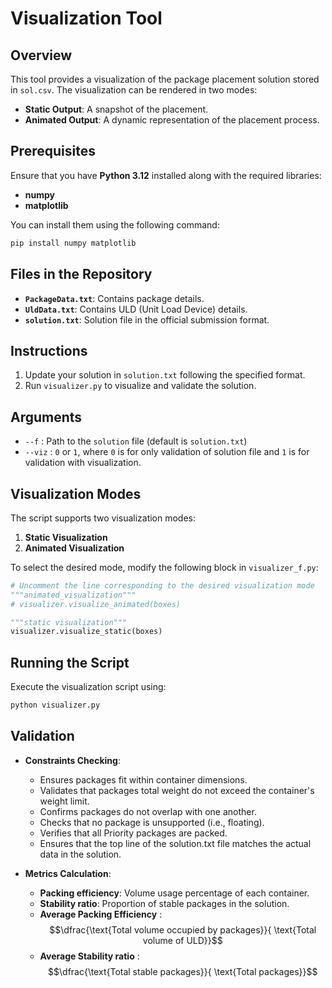 # Visualization Tool

## Overview
This tool provides a visualization of the package placement solution stored in `sol.csv`. The visualization can be rendered in two modes:
- **Static Output**: A snapshot of the placement.
- **Animated Output**: A dynamic representation of the placement process.

## Prerequisites
Ensure that you have **Python 3.12** installed along with the required libraries:
- **numpy**
- **matplotlib**

You can install them using the following command:
```bash
pip install numpy matplotlib
```
## Files in the Repository
- **`PackageData.txt`**: Contains package details.
- **`UldData.txt`**: Contains ULD (Unit Load Device) details.
- **`solution.txt`**: Solution file in the official submission format.  

## Instructions
1. Update your solution in `solution.txt` following the specified format.
2. Run `visualizer.py` to visualize and validate the solution.

## Arguments
- `--f` : Path to the `solution` file (default is `solution.txt`)
- `--viz` : `0` or `1`, where `0` is for only validation of solution file and `1` is for validation with visualization.

## Visualization Modes
The script supports two visualization modes:
1. **Static Visualization**
2. **Animated Visualization**

To select the desired mode, modify the following block in `visualizer_f.py`:
```python
# Uncomment the line corresponding to the desired visualization mode
"""animated_visualization""" 
# visualizer.visualize_animated(boxes)

"""static visualization"""
visualizer.visualize_static(boxes)
```
## Running the Script

Execute the visualization script using:
```bash
python visualizer.py
```

## Validation
- **Constraints Checking**:
    - Ensures packages fit within container dimensions.
    - Validates that packages total weight do not exceed the container's weight limit.
    - Confirms packages do not overlap with one another.
    - Checks that no package is unsupported (i.e., floating).
    - Verifies that all Priority packages are packed.
    - Ensures that the top line of the solution.txt file matches the actual data in the solution.

- **Metrics Calculation**:
    - **Packing efficiency**: Volume usage percentage of each container.
    - **Stability ratio**: Proportion of stable packages in the solution.
     - **Average Packing Efficiency** : $$\dfrac{\text{Total volume occupied by packages}}{ \text{Total volume of ULD}}$$
    - **Average Stability ratio** : $$\dfrac{\text{Total stable packages}}{ \text{Total packages}}$$


   
